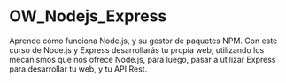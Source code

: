# OW_Nodejs_Express
Aprende ​cómo ​funciona Node.js,​ ​y ​su ​gestor ​de ​paquetes NPM​. Con este curso de Node.js y Express desarrollarás tu propia ​web, ​utilizando ​los ​mecanismos ​que ​nos ​ofrece ​Node.js, ​para ​luego, ​pasar ​a utilizar ​Express ​para ​desarrollar ​tu ​web, ​y ​tu ​API ​Rest.
